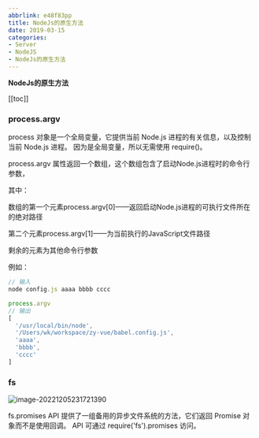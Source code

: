 ```yaml
---
abbrlink: e48f83pp
title: NodeJs的原生方法
date: 2019-03-15
categories: 
- Server
- NodeJS
- NodeJs的原生方法
---
```


<strong class='old-blog'>NodeJs的原生方法</strong>

[[toc]]

### process.argv


process 对象是一个全局变量，它提供当前 Node.js 进程的有关信息，以及控制当前 Node.js 进程。 因为是全局变量，所以无需使用 require()。

process.argv 属性返回一个数组，这个数组包含了启动Node.js进程时的命令行参数，

其中：

数组的第一个元素process.argv[0]——返回启动Node.js进程的可执行文件所在的绝对路径

第二个元素process.argv[1]——为当前执行的JavaScript文件路径

剩余的元素为其他命令行参数

例如：

```javascript
// 输入
node config.js aaaa bbbb cccc

process.argv
// 输出
[
  '/usr/local/bin/node',
  '/Users/wk/workspace/zy-vue/babel.config.js',
  'aaaa',
  'bbbb',
  'cccc'
]
```

### fs

![image-20221205231721390](https://tva1.sinaimg.cn/large/008vxvgGgy1h8tcp0epc6j31q70u045s.jpg)

fs.promises API 提供了一组备用的异步文件系统的方法，它们返回 Promise 对象而不是使用回调。 API 可通过 require('fs').promises 访问。

